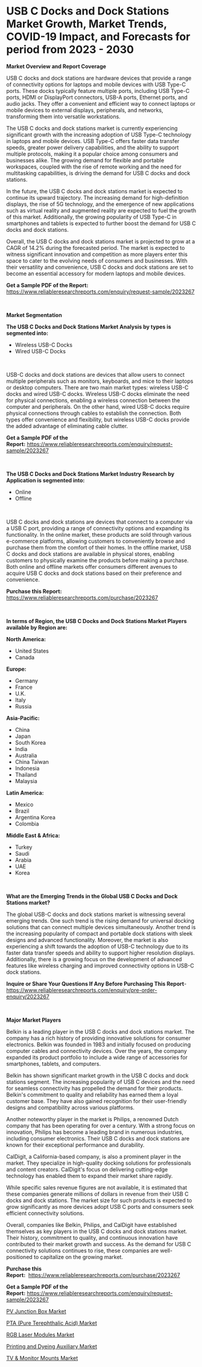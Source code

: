<p><h1>USB C Docks and Dock Stations Market Growth, Market Trends, COVID-19 Impact, and Forecasts for period from 2023 - 2030</h1></p><p><strong>Market Overview and Report Coverage</strong></p>
<p><p>USB C docks and dock stations are hardware devices that provide a range of connectivity options for laptops and mobile devices with USB Type-C ports. These docks typically feature multiple ports, including USB Type-C ports, HDMI or DisplayPort connectors, USB-A ports, Ethernet ports, and audio jacks. They offer a convenient and efficient way to connect laptops or mobile devices to external displays, peripherals, and networks, transforming them into versatile workstations.</p><p>The USB C docks and dock stations market is currently experiencing significant growth with the increasing adoption of USB Type-C technology in laptops and mobile devices. USB Type-C offers faster data transfer speeds, greater power delivery capabilities, and the ability to support multiple protocols, making it a popular choice among consumers and businesses alike. The growing demand for flexible and portable workspaces, coupled with the rise of remote working and the need for multitasking capabilities, is driving the demand for USB C docks and dock stations.</p><p>In the future, the USB C docks and dock stations market is expected to continue its upward trajectory. The increasing demand for high-definition displays, the rise of 5G technology, and the emergence of new applications such as virtual reality and augmented reality are expected to fuel the growth of this market. Additionally, the growing popularity of USB Type-C in smartphones and tablets is expected to further boost the demand for USB C docks and dock stations.</p><p>Overall, the USB C docks and dock stations market is projected to grow at a CAGR of 14.2% during the forecasted period. The market is expected to witness significant innovation and competition as more players enter this space to cater to the evolving needs of consumers and businesses. With their versatility and convenience, USB C docks and dock stations are set to become an essential accessory for modern laptops and mobile devices.</p></p>
<p><strong>Get a Sample PDF of the Report:</strong> <a href="https://www.reliableresearchreports.com/enquiry/request-sample/2023267">https://www.reliableresearchreports.com/enquiry/request-sample/2023267</a></p>
<p>&nbsp;</p>
<p><strong>Market Segmentation</strong></p>
<p><strong>The USB C Docks and Dock Stations Market Analysis by types is segmented into:</strong></p>
<p><ul><li>Wireless USB-C Docks</li><li>Wired USB-C Docks</li></ul></p>
<p>&nbsp;</p>
<p><p>USB-C docks and dock stations are devices that allow users to connect multiple peripherals such as monitors, keyboards, and mice to their laptops or desktop computers. There are two main market types: wireless USB-C docks and wired USB-C docks. Wireless USB-C docks eliminate the need for physical connections, enabling a wireless connection between the computer and peripherals. On the other hand, wired USB-C docks require physical connections through cables to establish the connection. Both types offer convenience and flexibility, but wireless USB-C docks provide the added advantage of eliminating cable clutter.</p></p>
<p><strong>Get a Sample PDF of the Report:</strong>&nbsp;<a href="https://www.reliableresearchreports.com/enquiry/request-sample/2023267">https://www.reliableresearchreports.com/enquiry/request-sample/2023267</a></p>
<p>&nbsp;</p>
<p><strong>The USB C Docks and Dock Stations Market Industry Research by Application is segmented into:</strong></p>
<p><ul><li>Online</li><li>Offline</li></ul></p>
<p>&nbsp;</p>
<p><p>USB C docks and dock stations are devices that connect to a computer via a USB C port, providing a range of connectivity options and expanding its functionality. In the online market, these products are sold through various e-commerce platforms, allowing customers to conveniently browse and purchase them from the comfort of their homes. In the offline market, USB C docks and dock stations are available in physical stores, enabling customers to physically examine the products before making a purchase. Both online and offline markets offer consumers different avenues to acquire USB C docks and dock stations based on their preference and convenience.</p></p>
<p><strong>Purchase this Report:</strong>&nbsp; <a href="https://www.reliableresearchreports.com/purchase/2023267">https://www.reliableresearchreports.com/purchase/2023267</a></p>
<p>&nbsp;</p>
<p><strong>In terms of Region, the USB C Docks and Dock Stations Market Players available by Region are:</strong></p>
<p>
    <p> <strong> North America: </strong>
        <ul>
            <li>United States</li>
            <li>Canada</li>
        </ul>
        </p> 
    <p> <strong> Europe: </strong>
        <ul>
            <li>Germany</li>
            <li>France</li>
            <li>U.K.</li>
            <li>Italy</li>
            <li>Russia</li>
        </ul>
        </p> 
    <p> <strong> Asia-Pacific: </strong>
        <ul>
            <li>China</li>
            <li>Japan</li>
            <li>South Korea</li>
            <li>India</li>
            <li>Australia</li>
            <li>China Taiwan</li>
            <li>Indonesia</li>
            <li>Thailand</li>
            <li>Malaysia</li>
        </ul>
        </p> 
    <p> <strong> Latin America: </strong>
        <ul>
            <li>Mexico</li>
            <li>Brazil</li>
            <li>Argentina Korea</li>
            <li>Colombia</li>
        </ul>
        </p> 
    <p> <strong> Middle East & Africa: </strong>
        <ul>
            <li>Turkey</li>
            <li>Saudi</li>
            <li>Arabia</li>
            <li>UAE</li>
            <li>Korea</li>
        </ul>
    </p>
    </p>
<p>&nbsp;</p>
<p><strong>What are the Emerging Trends in the Global USB C Docks and Dock Stations market?</strong></p>
<p><p>The global USB-C docks and dock stations market is witnessing several emerging trends. One such trend is the rising demand for universal docking solutions that can connect multiple devices simultaneously. Another trend is the increasing popularity of compact and portable dock stations with sleek designs and advanced functionality. Moreover, the market is also experiencing a shift towards the adoption of USB-C technology due to its faster data transfer speeds and ability to support higher resolution displays. Additionally, there is a growing focus on the development of advanced features like wireless charging and improved connectivity options in USB-C dock stations.</p></p>
<p><strong>Inquire or Share Your Questions If Any Before Purchasing This Report</strong>- <a href="https://www.reliableresearchreports.com/enquiry/pre-order-enquiry/2023267">https://www.reliableresearchreports.com/enquiry/pre-order-enquiry/2023267</a></p>
<p>&nbsp;</p>
<p><strong>Major Market Players</strong></p>
<p><p>Belkin is a leading player in the USB C docks and dock stations market. The company has a rich history of providing innovative solutions for consumer electronics. Belkin was founded in 1983 and initially focused on producing computer cables and connectivity devices. Over the years, the company expanded its product portfolio to include a wide range of accessories for smartphones, tablets, and computers.</p><p>Belkin has shown significant market growth in the USB C docks and dock stations segment. The increasing popularity of USB C devices and the need for seamless connectivity has propelled the demand for their products. Belkin's commitment to quality and reliability has earned them a loyal customer base. They have also gained recognition for their user-friendly designs and compatibility across various platforms.</p><p>Another noteworthy player in the market is Philips, a renowned Dutch company that has been operating for over a century. With a strong focus on innovation, Philips has become a leading brand in numerous industries, including consumer electronics. Their USB C docks and dock stations are known for their exceptional performance and durability.</p><p>CalDigit, a California-based company, is also a prominent player in the market. They specialize in high-quality docking solutions for professionals and content creators. CalDigit's focus on delivering cutting-edge technology has enabled them to expand their market share rapidly.</p><p>While specific sales revenue figures are not available, it is estimated that these companies generate millions of dollars in revenue from their USB C docks and dock stations. The market size for such products is expected to grow significantly as more devices adopt USB C ports and consumers seek efficient connectivity solutions.</p><p>Overall, companies like Belkin, Philips, and CalDigit have established themselves as key players in the USB C docks and dock stations market. Their history, commitment to quality, and continuous innovation have contributed to their market growth and success. As the demand for USB C connectivity solutions continues to rise, these companies are well-positioned to capitalize on the growing market.</p></p>
<p><strong>Purchase this Report:</strong>&nbsp;&nbsp;<a href="https://www.reliableresearchreports.com/purchase/2023267">https://www.reliableresearchreports.com/purchase/2023267</a></p>
<p></p>
<p><strong>Get a Sample PDF of the Report:</strong>&nbsp;<a href="https://www.reliableresearchreports.com/enquiry/request-sample/2023267">https://www.reliableresearchreports.com/enquiry/request-sample/2023267</a></p>
<p><p><a href="https://www.linkedin.com/pulse/pv-junction-box-market-research-report-provides-thorough-57y8e/">PV Junction Box Market</a></p><p><a href="https://medium.com/@helenablick2023/pta-pure-terephthalic-acid-market-trends-and-market-analysis-forecasted-for-period-2023-2030-331c612360e3">PTA (Pure Terephthalic Acid) Market</a></p><p><a href="https://www.linkedin.com/pulse/rgb-laser-modules-market-research-report-unlocks-analysis-jwrle/">RGB Laser Modules Market</a></p><p><a href="https://medium.com/@dorothypeters68/printing-and-dyeing-auxiliary-market-size-market-outlook-and-market-forecast-2023-to-2030-346c8f751fb1">Printing and Dyeing Auxiliary Market</a></p><p><a href="https://www.linkedin.com/pulse/tv-amp-monitor-mounts-market-challenges-opportunities-growth-spt8e/">TV & Monitor Mounts Market</a></p></p>